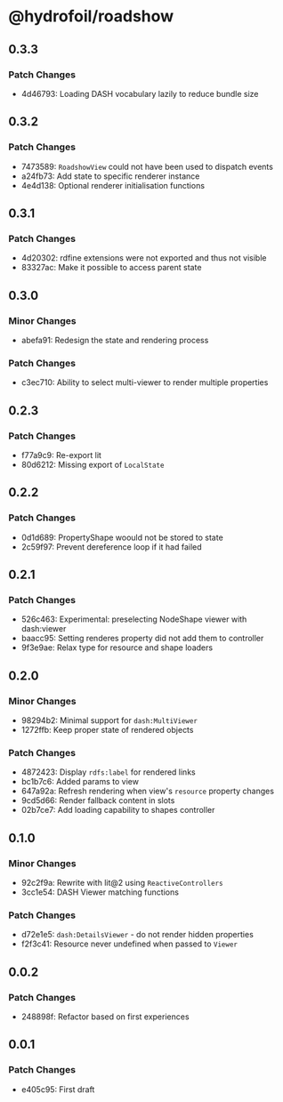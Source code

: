 # @hydrofoil/roadshow

## 0.3.3

### Patch Changes

- 4d46793: Loading DASH vocabulary lazily to reduce bundle size

## 0.3.2

### Patch Changes

- 7473589: `RoadshowView` could not have been used to dispatch events
- a24fb73: Add state to specific renderer instance
- 4e4d138: Optional renderer initialisation functions

## 0.3.1

### Patch Changes

- 4d20302: rdfine extensions were not exported and thus not visible
- 83327ac: Make it possible to access parent state

## 0.3.0

### Minor Changes

- abefa91: Redesign the state and rendering process

### Patch Changes

- c3ec710: Ability to select multi-viewer to render multiple properties

## 0.2.3

### Patch Changes

- f77a9c9: Re-export lit
- 80d6212: Missing export of `LocalState`

## 0.2.2

### Patch Changes

- 0d1d689: PropertyShape woould not be stored to state
- 2c59f97: Prevent dereference loop if it had failed

## 0.2.1

### Patch Changes

- 526c463: Experimental: preselecting NodeShape viewer with dash:viewer
- baacc95: Setting renderes property did not add them to controller
- 9f3e9ae: Relax type for resource and shape loaders

## 0.2.0

### Minor Changes

- 98294b2: Minimal support for `dash:MultiViewer`
- 1272ffb: Keep proper state of rendered objects

### Patch Changes

- 4872423: Display `rdfs:label` for rendered links
- bc1b7c6: Added params to view
- 647a92a: Refresh rendering when view's `resource` property changes
- 9cd5d66: Render fallback content in slots
- 02b7ce7: Add loading capability to shapes controller

## 0.1.0

### Minor Changes

- 92c2f9a: Rewrite with lit@2 using `ReactiveControllers`
- 3cc1e54: DASH Viewer matching functions

### Patch Changes

- d72e1e5: `dash:DetailsViewer` - do not render hidden properties
- f2f3c41: Resource never undefined when passed to `Viewer`

## 0.0.2

### Patch Changes

- 248898f: Refactor based on first experiences

## 0.0.1

### Patch Changes

- e405c95: First draft
